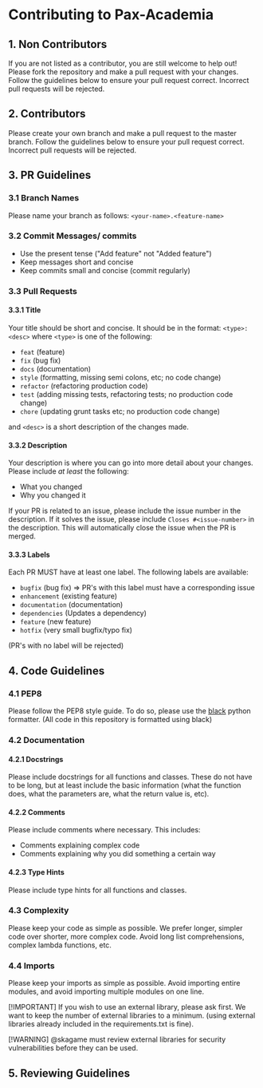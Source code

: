 # Contributing to Pax-Academia

## 1. Non Contributors

If you are not listed as a contributor, you are still welcome to help out!
Please fork the repository and make a pull request with your changes.
Follow the guidelines below to ensure your pull request correct. Incorrect pull requests will be rejected.

## 2. Contributors

Please create your own branch and make a pull request to the master branch.
Follow the guidelines below to ensure your pull request correct. Incorrect pull requests will be rejected.

## 3. PR Guidelines

### 3.1 Branch Names

Please name your branch as follows:
`<your-name>.<feature-name>`

### 3.2 Commit Messages/ commits

- Use the present tense ("Add feature" not "Added feature")
- Keep messages short and concise
- Keep commits small and concise (commit regularly)

### 3.3 Pull Requests

#### 3.3.1 Title
Your title should be short and concise. It should be in the format:
`<type>: <desc>`
where `<type>` is one of the following:
- `feat` (feature)
- `fix` (bug fix)
- `docs` (documentation)
- `style` (formatting, missing semi colons, etc; no code change)
- `refactor` (refactoring production code)
- `test` (adding missing tests, refactoring tests; no production code change)
- `chore` (updating grunt tasks etc; no production code change)

and `<desc>` is a short description of the changes made.

#### 3.3.2 Description
Your description is where you can go into more detail about your changes.
Please include _at least_ the following:
- What you changed
- Why you changed it

If your PR is related to an issue, please include the issue number in the description.
If it solves the issue, please include `Closes #<issue-number>` in the description. This will automatically close the issue when the PR is merged.

#### 3.3.3 Labels
Each PR MUST have at least one label. The following labels are available:
- `bugfix` (bug fix) => PR's with this label must have a corresponding issue
- `enhancement` (existing feature)
- `documentation` (documentation)
- `dependencies` (Updates a dependency) 
- `feature` (new feature) 
- `hotfix` (very small bugfix/typo fix)

(PR's with no label will be rejected)


## 4. Code Guidelines

### 4.1 PEP8

Please follow the PEP8 style guide. To do so, please use the [black](https://pypi.org/project/black/) python formatter.
(All code in this repository is formatted using black)

### 4.2 Documentation

#### 4.2.1 Docstrings
Please include docstrings for all functions and classes. These do not have to be long,
but at least include the basic information (what the function does, what the parameters are, what the return value is, etc).

#### 4.2.2 Comments
Please include comments where necessary. This includes:
- Comments explaining complex code
- Comments explaining why you did something a certain way

#### 4.2.3 Type Hints
Please include type hints for all functions and classes.

### 4.3 Complexity

Please keep your code as simple as possible. We prefer longer, simpler code over shorter, more complex code.
Avoid long list comprehensions, complex lambda functions, etc.

### 4.4 Imports

Please keep your imports as simple as possible. Avoid importing entire modules, and avoid importing multiple modules on one line.

[!IMPORTANT]
If you wish to use an external library, please ask first. We want to keep the number of external libraries to a minimum.
(using external libraries already included in the requirements.txt is fine).

[!WARNING]
@skagame must review external libraries for security vulnerabilities before they can be used.


## 5. Reviewing Guidelines